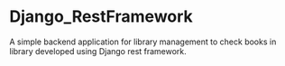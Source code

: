 # Django_RestFramework
A simple backend application for library management to check books in library developed using Django rest framework.
